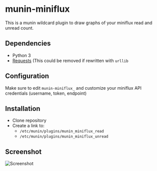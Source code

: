 # munin-miniflux

This is a munin wildcard plugin to draw graphs of your miniflux read and unread count.

## Dependencies
- Python 3
- [Requests](http://docs.python-requests.org/) (This could be removed if rewritten with `urllib`

## Configuration
Make sure to edit `munin-miniflux_` and customize your miniflux API credentials (username, token, endpoint)

## Installation
- Clone repository
- Create a link to:
	- `/etc/munin/plugins/munin_miniflux_read` 
	- `/etc/munin/plugins/munin_miniflux_unread`

## Screenshot

![Screenshot](https://img.notmyhostna.me/4edfd604383f3a271355dee9565728bd2360c6ab.png)